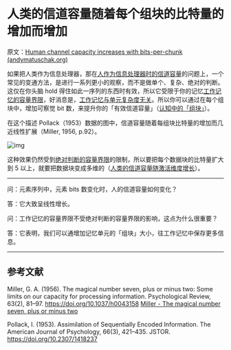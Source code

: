 # 人类的信道容量随着每个组块的比特量的增加而增加

原文：[Human channel capacity increases with bits-per-chunk (andymatuschak.org)](https://notes.andymatuschak.org/z6ZFtY8UGPaF9uofckBB7HwK62pssJAUg8C91)

如果把人类作为信息处理器，那在[人作为信息处理器时的信道容量](https://notes.andymatuschak.org/z8iJEzmLdBMoWYtQHkDohDgeWz6UBGm74qEiW)的问题上，一个常见的变通方法，是进行一系列更小的观察，而不是做单个、复杂、绝对的判断。这仅在你头脑 hold 得住如此一序列的东西时有效，所以它受限于你的记忆[工作记忆的容量界限](https://notes.andymatuschak.org/z4omDTWHCLoqW7PLpN2tiW63QzoYN5tqxPT9B)，好消息是，[工作记忆与单元复杂度无关](https://notes.andymatuschak.org/z6Pe8LaXhDBjjiiVX1Y2WJquaZyRQPTJB3y2K)。所以你可以通过在每个组块中，增加可察觉 bit 数，来提升你的「有效信道容量」（[认知中的「组块」](https://notes.andymatuschak.org/z75gWU7QuiB5L3x6zFGLGQk3fVkuVJ6eKuEwP)）。

在这个描述 Pollack（1953）数据的图中，信道容量随着每组块比特量的增加而几近线性扩展（Miller, 1956, p.92）。

![img](https://notes.andymatuschak.org/BearImages/8C535948-19D5-4CB7-91D7-6279BC04B55F-84615-0002BE396DE9900C/D1D6C134-0ADF-461B-A6CB-3207BCE86933.png)

这种效果仍然受到[绝对判断的容量界限](https://notes.andymatuschak.org/ziwhFzgTbrS2uxWEkCvoJzQrDzRz5EAWWZFy)的限制，所以要把每个数据块的比特量扩大到 5 以上，就要把数据块变成多维的（[人类的信道容量随激活维度增长](https://notes.andymatuschak.org/z7LQGcrQpYKed1qdC1nS7Dg8Ad6gdi1apWyuZ)）。

------

问：元素序列中，元素 bits 数变化时，人的信道容量如何变化？

答：它大致呈线性增长。

问：工作记忆的容量界限不受绝对判断的容量界限的影响，这点为什么很重要？

答：它表明，我们可以通增加记忆单元的「组块」大小，往工作记忆中保存更多信息。

------

## 参考文献

Miller, G. A. (1956). The magical number seven, plus or minus two: Some limits on our capacity for processing information. Psychological Review, 63(2), 81–97. https://doi.org/10.1037/h0043158 [Miller - The magical number seven, plus or minus two](https://notes.andymatuschak.org/zjfsd9pyxWQAF3HU5k7RAXhRjJBqtMEGKK27)

Pollack, I. (1953). Assimilation of Sequentially Encoded Information. The American Journal of Psychology, 66(3), 421–435. JSTOR. https://doi.org/10.2307/1418237